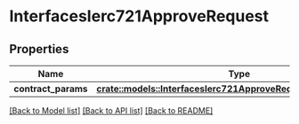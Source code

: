 # InterfacesIerc721ApproveRequest

## Properties

Name | Type | Description | Notes
------------ | ------------- | ------------- | -------------
**contract_params** | [**crate::models::InterfacesIerc721ApproveRequestContractParams**](interfaces_IERC721_approve_request_contractParams.md) |  | 

[[Back to Model list]](../README.md#documentation-for-models) [[Back to API list]](../README.md#documentation-for-api-endpoints) [[Back to README]](../README.md)


